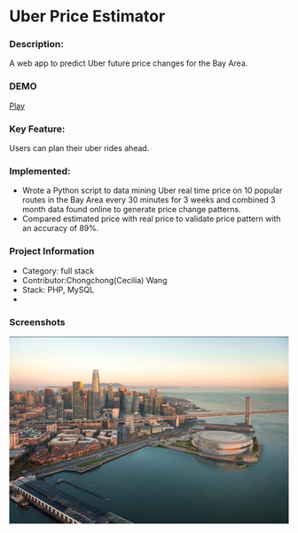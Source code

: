 # Uber Price Estimator

### Description:


A web app to predict Uber future price changes for the Bay Area.

### DEMO
[Play](https://vimeo.com/165649402)

### Key Feature:
 Users can plan their uber rides ahead.

### Implemented:
* Wrote a Python script to data mining Uber real time price on 10 popular routes in the Bay Area every 30 minutes for 3 weeks and combined 3 month data found online to generate price change patterns. 
* Compared estimated price with real price to validate price pattern with an accuracy of 89%.  

### Project Information
* Category: full stack
* Contributor:Chongchong(Cecilia) Wang
* Stack: PHP, MySQL
* 
### Screenshots
![](https://github.com/CcWang/Ccwang.github.io/blob/master/static/images/uber.jpg)
